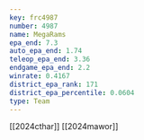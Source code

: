 ```yaml
---
key: frc4987
number: 4987
name: MegaRams
epa_end: 7.3
auto_epa_end: 1.74
teleop_epa_end: 3.36
endgame_epa_end: 2.2
winrate: 0.4167
district_epa_rank: 171
district_epa_percentile: 0.0604
type: Team
---
```

[[2024cthar]]
[[2024mawor]]

